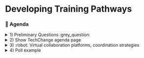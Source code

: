 # Developing Training Pathways
### :scroll: Agenda

<details>
  <summary>1) Preliminary Questions :grey_question: </summary>
  
  1. I consider myself to be an introvert, and _**not**_ an extrovert.
  
<p><a href="https://api.gh-polls.com/poll/01E4W147RRAJHDFX5NN68STKG3/1"><img src="https://api.gh-polls.com/poll/01E4W147RRAJHDFX5NN68STKG3/1" alt="">%20Strongly%20agree%20(I%20prefer%20spending%20time%20alone))</a>%20Strongly%20agree%20(I%20prefer%20spending%20time%20alone)/vote)
<a href="https://api.gh-polls.com/poll/01E4W147RRAJHDFX5NN68STKG3/2"><img src="https://api.gh-polls.com/poll/01E4W147RRAJHDFX5NN68STKG3/2" alt="">%20Somewhat%20agree%20(I%20mostly%20prefer%20spending%20time%20alone%2C%20but%20don&#39;t%20mind%20company))</a>%20Somewhat%20agree%20(I%20mostly%20prefer%20spending%20time%20alone%2C%20but%20don&#39;t%20mind%20company)/vote)
<a href="https://api.gh-polls.com/poll/01E4W147RRAJHDFX5NN68STKG3/3"><img src="https://api.gh-polls.com/poll/01E4W147RRAJHDFX5NN68STKG3/3" alt="">%20Neutral%20(I&#39;m%20fine%20either%20way))</a>%20Neutral%20(I&#39;m%20fine%20either%20way)/vote)
<a href="https://api.gh-polls.com/poll/01E4W147RRAJHDFX5NN68STKG3/4"><img src="https://api.gh-polls.com/poll/01E4W147RRAJHDFX5NN68STKG3/4" alt="">%20Somewhat%20disagree%20(I%20love%20to%20be%20around%20people))</a>%20Somewhat%20disagree%20(I%20love%20to%20be%20around%20people)/vote)
<a href="https://api.gh-polls.com/poll/01E4W147RRAJHDFX5NN68STKG3/5"><img src="https://api.gh-polls.com/poll/01E4W147RRAJHDFX5NN68STKG3/5" alt="">%20Strongly%20disagree%20(I%20love%20to%20around%20people%2C%20and%20love%20to%20party!!))</a>%20Strongly%20disagree%20(I%20love%20to%20around%20people%2C%20and%20love%20to%20party!!)/vote)</p>

  2. list
     * With some
     * Sub bullets
</details>

<details>
  <summary>2) Show TechChange agenda page </summary>
  <ol type="a">
  <li>Run through</li>
  <li>Google Docs</li>
  <li>Mural</li>
  <li>Github Surveys/ Google forms</li>
</ol>     
</details>

<details>
  <summary>3) :robot: Virtual collaboration platforms, coordination strategies </summary>
  <ol type="a">
  <li>something</li>
  <li>something else</li>
  <li>more stuff</li>
  <li>last thing</li>
</ol>    
    <details>
<summary> More stuff collapsed :grinning: </summary>

blah blah blah
</details>
</details>

<details>
  <summary>4) Poll example </summary>
  
[![](https://api.gh-polls.com/poll/01E4VXNASD25Z386XK63T0KGE7/test1)](https://api.gh-polls.com/poll/01E4VXNASD25Z386XK63T0KGE7/test1/vote)
[![](https://api.gh-polls.com/poll/01E4VXNASD25Z386XK63T0KGE7/test2)](https://api.gh-polls.com/poll/01E4VXNASD25Z386XK63T0KGE7/test2/vote)
[![](https://api.gh-polls.com/poll/01E4VXNASD25Z386XK63T0KGE7/test3)](https://api.gh-polls.com/poll/01E4VXNASD25Z386XK63T0KGE7/test3/vote)

[Website used to generate poll](https://app.gh-polls.com/ "GitHub poll app")

</details>
